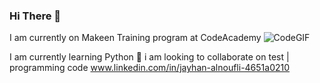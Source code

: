 ### Hi There 🫡
I am currently on Makeen Training program at CodeAcademy 
![CodeGIF](https://github.com/Jehan-1/All-about-programming-/assets/133042123/ce9fc1f1-cd3a-4908-8802-836340a28004)


I am currently learning Python 🦾
i am looking to collaborate on test | programming  code
www.linkedin.com/in/jayhan-alnoufli-4651a0210
